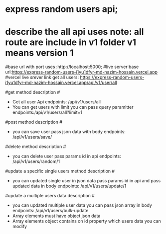 # express random users api;

# describe the all api uses note: all route are include in v1 folder v1 means version 1

#base url with port uses :http://localhost:5000;
#live server base url:https://express-random-users-i1yu1dfyr-md-nazim-hossain.vercel.app
#vercel live srever link get all users: https://express-random-users-i1yu1dfyr-md-nazim-hossain.vercel.app/api/v1/user/all

#get method description #<ul>

<li>Get all user Api endpoints: /api/v1/users/all</li>
<li>You can get users with limit you can pass query paramitter endpoints:/api/v1/users/all?limit=1</li>

</ul>

#post method description #<ul>

<li>you can save user pass json data with body endpoints: /api/v1/users/save/</li>
</ul>

#delete method description #<ul>

<li>you can delete user pass params id in api  endpoints: /api/v1/users/random/1</li>

</ul>

#update a specific single users method description #<ul>

<li>you can updated single user in json data pass params id in api and pass updated data in body  endpoints: /api/v1/users/update/1</li>

</ul>

#update a multiple users data description #<ul>

<li>you can updated multiple user data you can pass json array in body  endpoints: /api/v1/users/bulk-update</li>
<li>Array elements must have  object json data </li>
<li>Array elements object contains on id property which users data you can modify </li>

</ul>
